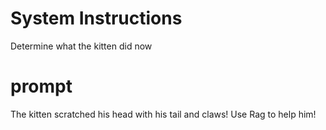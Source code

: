 # System Instructions
Determine what the kitten did now

# prompt
The kitten scratched his head with his tail and claws! Use Rag to help him!